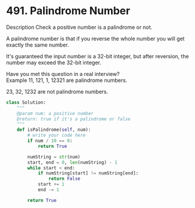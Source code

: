 # 491. Palindrome Number

Description
Check a positive number is a palindrome or not.

A palindrome number is that if you reverse the whole number you will get exactly the same number.

It's guaranteed the input number is a 32-bit integer, but after reversion, the number may exceed the 32-bit integer.

Have you met this question in a real interview?  
Example
11, 121, 1, 12321 are palindrome numbers.

23, 32, 1232 are not palindrome numbers.


```python
class Solution:
    """
    @param num: a positive number
    @return: true if it's a palindrome or false
    """
    def isPalindrome(self, num):
        # write your code here
        if num / 10 == 0:
            return True

        numString = str(num)
        start, end = 0, len(numString) - 1
        while start < end:
            if numString[start] != numString[end]:
                return False
            start += 1
            end -= 1

        return True

```
